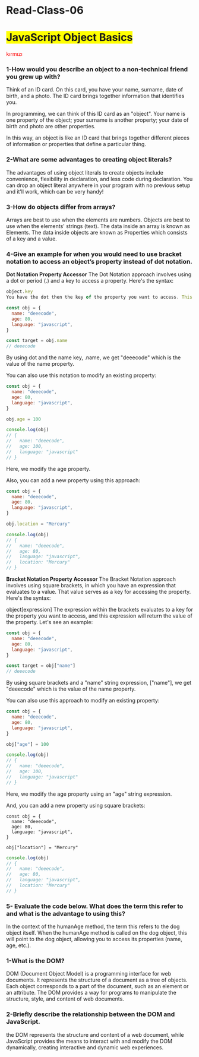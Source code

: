 # Read-Class-06
# <span style="background-color: yellow">JavaScript Object Basics</span>
 <span style="color: red">kırmızı</span>

### 1-How would you describe an object to a non-technical friend you grew up with?
Think of an ID card. On this card, you have your name, surname, date of birth, and a photo. The ID card brings together information that identifies you.

In programming, we can think of this ID card as an "object". Your name is one property of the object; your surname is another property; your date of birth and photo are other properties.

In this way, an object is like an ID card that brings together different pieces of information or properties that define a particular thing.

### 2-What are some advantages to creating object literals?
The advantages of using object literals to create objects include convenience, flexibility in declaration, and less code during declaration. You can drop an object literal anywhere in your program with no previous setup and it’ll work, which can be very handy! 
### 3-How do objects differ from arrays?
Arrays are best to use when the elements are numbers. Objects are best to use when the elements' strings (text). The data inside an array is known as Elements. The data inside objects are known as Properties which consists of a key and a value.
### 4-Give an example for when you would need to use bracket notation to access an object’s property instead of dot notation.
**Dot Notation Property Accessor**
The Dot Notation approach involves using a dot or period (.) and a key to access a property. Here's the syntax:
```javascript
object.key
You have the dot then the key of the property you want to access. This expression will return the value of the property. Let's see an example:

const obj = {
  name: "deeecode",
  age: 80,
  language: "javascript",
}
```
```javascript
const target = obj.name
// deeecode
```
By using dot and the name key, .name, we get "deeecode" which is the value of the name property.

You can also use this notation to modify an existing property:
```javascript
const obj = {
  name: "deeecode",
  age: 80,
  language: "javascript",
}

obj.age = 100
```
```javascript
console.log(obj)
// {
//   name: "deeecode",
//   age: 100,
//   language: "javascript"
// }
```
Here, we modify the age property.

Also, you can add a new property using this approach:
```javascript
const obj = {
  name: "deeecode",
  age: 80,
  language: "javascript",
}

obj.location = "Mercury"
```

```javascript
console.log(obj)
// {
//   name: "deeecode",
//   age: 80,
//   language: "javascript",
//   location: "Mercury"
// }
```
**Bracket Notation Property Accessor**
The Bracket Notation approach involves using square brackets, in which you have an expression that evaluates to a value. That value serves as a key for accessing the property. Here's the syntax:

object[expression]
The expression within the brackets evaluates to a key for the property you want to access, and this expression will return the value of the property. Let's see an example:
```javascript
const obj = {
  name: "deeecode",
  age: 80,
  language: "javascript",
}

const target = obj["name"]
// deeecode
```


By using square brackets and a "name" string expression, ["name"], we get "deeecode" which is the value of the name property.

You can also use this approach to modify an existing property:
```javascript
const obj = {
  name: "deeecode",
  age: 80,
  language: "javascript",
}

obj["age"] = 100
```
```javascript
console.log(obj)
// {
//   name: "deeecode",
//   age: 100,
//   language: "javascript"
// }
```
Here, we modify the age property using an "age" string expression.

And, you can add a new property using square brackets:
```javascriprt
const obj = {
  name: "deeecode",
  age: 80,
  language: "javascript",
}

obj["location"] = "Mercury"
```

```javascript
console.log(obj)
// {
//   name: "deeecode",
//   age: 80,
//   language: "javascript",
//   location: "Mercury"
// }
```
### 5- Evaluate the code below. What does the term this refer to and what is the advantage to using this?
In the context of the humanAge method, the term this refers to the dog object itself. When the humanAge method is called on the dog object, this will point to the dog object, allowing you to access its properties (name, age, etc.).


### 1-What is the DOM?
DOM (Document Object Model) is a programming interface for web documents. It represents the structure of a document as a tree of objects. Each object corresponds to a part of the document, such as an element or an attribute. The DOM provides a way for programs to manipulate the structure, style, and content of web documents.
### 2-Briefly describe the relationship between the DOM and JavaScript.
the DOM represents the structure and content of a web document, while JavaScript provides the means to interact with and modify the DOM dynamically, creating interactive and dynamic web experiences.

